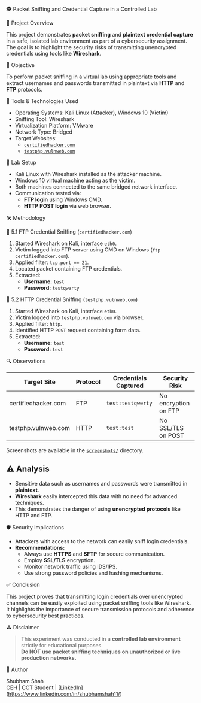 🕵️ Packet Sniffing and Credential Capture in a Controlled Lab

📘 Project Overview

This project demonstrates **packet sniffing** and **plaintext credential capture** in a safe, isolated lab environment as part of a cybersecurity assignment. The goal is to highlight the security risks of transmitting unencrypted credentials using tools like **Wireshark**.

🎯 Objective

To perform packet sniffing in a virtual lab using appropriate tools and extract usernames and passwords transmitted in plaintext via **HTTP** and **FTP** protocols.

🧰 Tools & Technologies Used

- Operating Systems: Kali Linux (Attacker), Windows 10 (Victim)
- Sniffing Tool: Wireshark
- Virtualization Platform: VMware
- Network Type: Bridged
- Target Websites:
  - [`certifiedhacker.com`](http://certifiedhacker.com)
  - [`testphp.vulnweb.com`](http://testphp.vulnweb.com)

🧪 Lab Setup

- Kali Linux with Wireshark installed as the attacker machine.
- Windows 10 virtual machine acting as the victim.
- Both machines connected to the same bridged network interface.
- Communication tested via:
  - **FTP login** using Windows CMD.
  - **HTTP POST login** via web browser.

🛠️ Methodology

🔹 5.1 FTP Credential Sniffing (`certifiedhacker.com`)
1. Started Wireshark on Kali, interface `eth0`.
2. Victim logged into FTP server using CMD on Windows (`ftp certifiedhacker.com`).
3. Applied filter: `tcp.port == 21`.
4. Located packet containing FTP credentials.
5. Extracted:
   - **Username:** `test`
   - **Password:** `testqwerty`

🔹 5.2 HTTP Credential Sniffing (`testphp.vulnweb.com`)
1. Started Wireshark on Kali, interface `eth0`.
2. Victim logged into `testphp.vulnweb.com` via browser.
3. Applied filter: `http`.
4. Identified HTTP `POST` request containing form data.
5. Extracted:
   - **Username:** `test`
   - **Password:** `test`

🔍 Observations

| Target Site              | Protocol | Credentials Captured         | Security Risk         |
|--------------------------|----------|-------------------------------|------------------------|
| certifiedhacker.com      | FTP      | `test:testqwerty`             | No encryption on FTP   |
| testphp.vulnweb.com      | HTTP     | `test:test`                   | No SSL/TLS on POST     |

Screenshots are available in the [`screenshots/`](./screenshots) directory.

## ⚠️ Analysis

- Sensitive data such as usernames and passwords were transmitted in **plaintext**.
- **Wireshark** easily intercepted this data with no need for advanced techniques.
- This demonstrates the danger of using **unencrypted protocols** like HTTP and FTP.

🛡️ Security Implications

- Attackers with access to the network can easily sniff login credentials.
- **Recommendations:**
  - Always use **HTTPS** and **SFTP** for secure communication.
  - Employ **SSL/TLS** encryption.
  - Monitor network traffic using IDS/IPS.
  - Use strong password policies and hashing mechanisms.

✅ Conclusion

This project proves that transmitting login credentials over unencrypted channels can be easily exploited using packet sniffing tools like Wireshark. It highlights the importance of secure transmission protocols and adherence to cybersecurity best practices.

⚠️ Disclaimer

> This experiment was conducted in a **controlled lab environment** strictly for educational purposes.  
> **Do NOT use packet sniffing techniques on unauthorized or live production networks.**

📧 Author

Shubham Shah  
CEH | CCT Student | [LinkedIn] (https://www.linkedin.com/in/shubhamshah11/)
